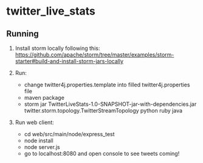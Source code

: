 # twitter_live_stats


## Running
1. Install storm locally following this:
    https://github.com/apache/storm/tree/master/examples/storm-starter#build-and-install-storm-jars-locally

2. Run:
    * change twitter4j.properties.template into filled twitter4j.properties file
    * maven package
    * storm jar TwitterLiveStats-1.0-SNAPSHOT-jar-with-dependencies.jar  twitter.storm.topology.TwitterStreamTopology python ruby java
    
    
3. Run web client:
    * cd web/src/main/node/express_test
    * node install
    * node server.js
    * go to localhost:8080 and open console to see tweets coming!